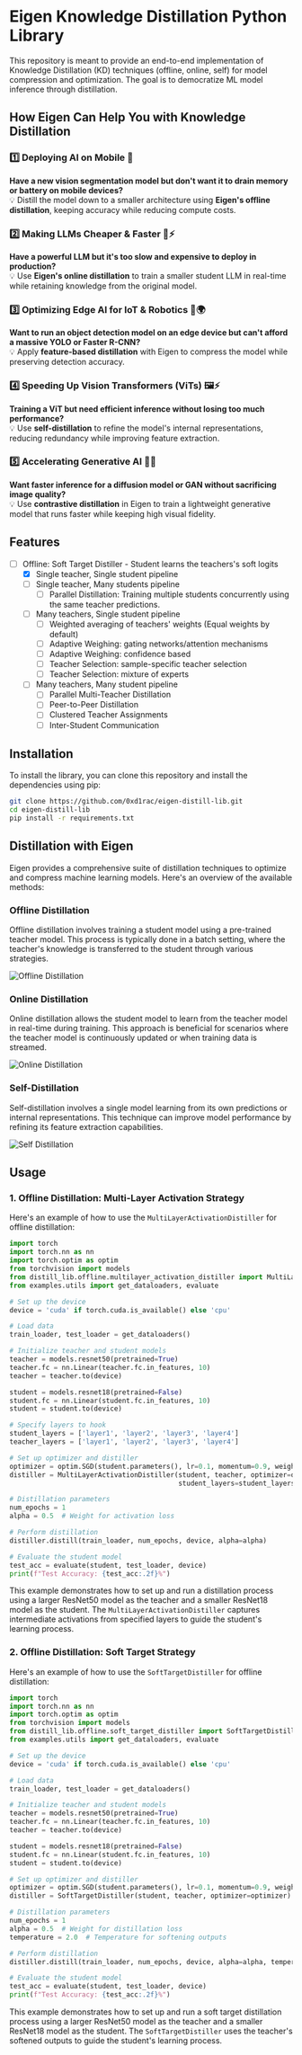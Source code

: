 # Eigen Knowledge Distillation Python Library

This repository is meant to provide an end-to-end implementation of Knowledge Distillation (KD) techniques (offline, online, self) for model compression and optimization. The goal is to democratize ML model inference through distillation.

## How Eigen Can Help You with Knowledge Distillation

### 1️⃣ Deploying AI on Mobile 📱  
**Have a new vision segmentation model but don't want it to drain memory or battery on mobile devices?**  
💡 Distill the model down to a smaller architecture using **Eigen's offline distillation**, keeping accuracy while reducing compute costs.  

### 2️⃣ Making LLMs Cheaper & Faster 🧠⚡  
**Have a powerful LLM but it's too slow and expensive to deploy in production?**  
💡 Use **Eigen's online distillation** to train a smaller student LLM in real-time while retaining knowledge from the original model.  

### 3️⃣ Optimizing Edge AI for IoT & Robotics 🤖🌍  
**Want to run an object detection model on an edge device but can't afford a massive YOLO or Faster R-CNN?**  
💡 Apply **feature-based distillation** with Eigen to compress the model while preserving detection accuracy.  

### 4️⃣ Speeding Up Vision Transformers (ViTs) 🖼️⚡  
**Training a ViT but need efficient inference without losing too much performance?**  
💡 Use **self-distillation** to refine the model's internal representations, reducing redundancy while improving feature extraction.  

### 5️⃣ Accelerating Generative AI 🎨💨  
**Want faster inference for a diffusion model or GAN without sacrificing image quality?**  
💡 Use **contrastive distillation** in Eigen to train a lightweight generative model that runs faster while keeping high visual fidelity.  

## Features 
- [ ] Offline: Soft Target Distiller - Student learns the teachers's soft logits
  - [x] Single teacher, Single student pipeline
  - [ ] Single teacher, Many students pipeline
    - [ ] Parallel Distillation: Training multiple students concurrently using the same teacher predictions.
    
  - [ ] Many teachers, Single student pipeline
    - [ ] Weighted averaging of teachers' weights (Equal weights by default)
    - [ ] Adaptive Weighing: gating networks/attention mechanisms
    - [ ] Adaptive Weighing: confidence based
    - [ ] Teacher Selection: sample-specific teacher selection 
    - [ ] Teacher Selection: mixture of experts 

  - [ ] Many teachers, Many student pipeline  
    - [ ] Parallel Multi-Teacher Distillation
    - [ ] Peer-to-Peer Distillation
    - [ ] Clustered Teacher Assignments
    - [ ] Inter-Student Communication 

## Installation
To install the library, you can clone this repository and install the dependencies using pip:
```bash
git clone https://github.com/0xd1rac/eigen-distill-lib.git
cd eigen-distill-lib
pip install -r requirements.txt
```

## Distillation with Eigen
Eigen provides a comprehensive suite of distillation techniques to optimize and compress machine learning models. Here's an overview of the available methods:

### Offline Distillation

Offline distillation involves training a student model using a pre-trained teacher model. This process is typically done in a batch setting, where the teacher's knowledge is transferred to the student through various strategies.

![Offline Distillation](resources/img/offline_distillation.png)


### Online Distillation

Online distillation allows the student model to learn from the teacher model in real-time during training. This approach is beneficial for scenarios where the teacher model is continuously updated or when training data is streamed.

![Online Distillation](resources/img/online_distillation.png)




### Self-Distillation

Self-distillation involves a single model learning from its own predictions or internal representations. This technique can improve model performance by refining its feature extraction capabilities.

![Self Distillation](resources/img/self_distillation.png)




## Usage 
### 1. Offline Distillation: Multi-Layer Activation Strategy

Here's an example of how to use the `MultiLayerActivationDistiller` for offline distillation:

```python
import torch
import torch.nn as nn
import torch.optim as optim
from torchvision import models
from distill_lib.offline.multilayer_activation_distiller import MultiLayerActivationDistiller
from examples.utils import get_dataloaders, evaluate

# Set up the device
device = 'cuda' if torch.cuda.is_available() else 'cpu'

# Load data
train_loader, test_loader = get_dataloaders()

# Initialize teacher and student models
teacher = models.resnet50(pretrained=True)
teacher.fc = nn.Linear(teacher.fc.in_features, 10)
teacher = teacher.to(device)

student = models.resnet18(pretrained=False)
student.fc = nn.Linear(student.fc.in_features, 10)
student = student.to(device)

# Specify layers to hook
student_layers = ['layer1', 'layer2', 'layer3', 'layer4']
teacher_layers = ['layer1', 'layer2', 'layer3', 'layer4']

# Set up optimizer and distiller
optimizer = optim.SGD(student.parameters(), lr=0.1, momentum=0.9, weight_decay=5e-4)
distiller = MultiLayerActivationDistiller(student, teacher, optimizer=optimizer,
                                          student_layers=student_layers, teacher_layers=teacher_layers)

# Distillation parameters
num_epochs = 1
alpha = 0.5  # Weight for activation loss

# Perform distillation
distiller.distill(train_loader, num_epochs, device, alpha=alpha)

# Evaluate the student model
test_acc = evaluate(student, test_loader, device)
print(f"Test Accuracy: {test_acc:.2f}%")
```

This example demonstrates how to set up and run a distillation process using a larger ResNet50 model as the teacher and a smaller ResNet18 model as the student. The `MultiLayerActivationDistiller` captures intermediate activations from specified layers to guide the student's learning process.

### 2. Offline Distillation: Soft Target Strategy

Here's an example of how to use the `SoftTargetDistiller` for offline distillation:

```python
import torch
import torch.nn as nn
import torch.optim as optim
from torchvision import models
from distill_lib.offline.soft_target_distiller import SoftTargetDistiller
from examples.utils import get_dataloaders, evaluate

# Set up the device
device = 'cuda' if torch.cuda.is_available() else 'cpu'

# Load data
train_loader, test_loader = get_dataloaders()

# Initialize teacher and student models
teacher = models.resnet50(pretrained=True)
teacher.fc = nn.Linear(teacher.fc.in_features, 10)
teacher = teacher.to(device)

student = models.resnet18(pretrained=False)
student.fc = nn.Linear(student.fc.in_features, 10)
student = student.to(device)

# Set up optimizer and distiller
optimizer = optim.SGD(student.parameters(), lr=0.1, momentum=0.9, weight_decay=5e-4)
distiller = SoftTargetDistiller(student, teacher, optimizer=optimizer)

# Distillation parameters
num_epochs = 1
alpha = 0.5  # Weight for distillation loss
temperature = 2.0  # Temperature for softening outputs

# Perform distillation
distiller.distill(train_loader, num_epochs, device, alpha=alpha, temperature=temperature)

# Evaluate the student model
test_acc = evaluate(student, test_loader, device)
print(f"Test Accuracy: {test_acc:.2f}%")
```

This example demonstrates how to set up and run a soft target distillation process using a larger ResNet50 model as the teacher and a smaller ResNet18 model as the student. The `SoftTargetDistiller` uses the teacher's softened outputs to guide the student's learning process.
